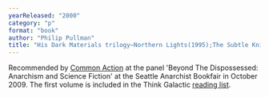```yaml
---
yearReleased: "2000"
category: "p"
format: "book"
author: "Philip Pullman"
title: "His Dark Materials trilogy—Northern Lights(1995);The Subtle Knife (1997); The Amber Spyglass"
---
```

Recommended by <a href="http://nwsfsnews.blogspot.com/2009/10/i-wanna-read-sf-anarchy.html"> Common Action</a> at the panel 'Beyond The Dispossessed: Anarchism and Science  Fiction' at the Seattle Anarchist Bookfair in October 2009. The first volume is included  in the Think Galactic <a href="http://thinkgalactic.org/reading-lists/by-author/">reading list</a>.
 
 